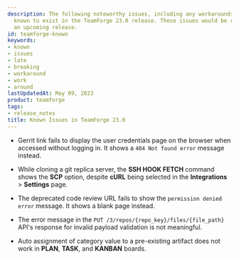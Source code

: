 ```yaml
---
description: The following noteworthy issues, including any workarounds we may have, are
  known to exist in the TeamForge 23.0 release. These issues would be resolved in
  an upcoming release.
id: teamforge-known
keywords:
- known
- issues
- late
- breaking
- workaround
- work
- around
lastUpdatedAt: May 09, 2023
product: teamforge
tags:
- release_notes
title: Known Issues in TeamForge 23.0
---
```


<!-- See, https://forge.collab.net/sf/go/artf421277 -->
* Gerrit link fails to display the user credentials page on the browser when accessed without logging in. It shows a `404 Not found error` message instead.
<!-- See, https://forge.collab.net/sf/go/artf422393 -->
* While cloning a git replica server, the **SSH HOOK FETCH** command shows the **SCP** option, despite **cURL** being selected in the **Integrations** > **Settings** page.
<!-- See, https://forge.collab.net/sf/go/artf422045 -->
* The deprecated code review URL fails to show the `permission denied error` message. It shows a blank page instead. 
<!-- See, https://forge.collab.net/sf/go/artf422466 -->
* The error message in the `PUT /3/repos/{repo_key}/files/{file_path}` API's response for invalid payload validation is not meaningful.
<!-- See, https://forge.collab.net/sf/go/artf422850 -->
* Auto assignment of category value to a pre-existing artifact does not work in **PLAN**, **TASK**, and **KANBAN** boards.
